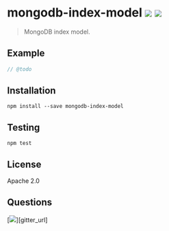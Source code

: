 # mongodb-index-model [![][npm_img]][npm_url] [![][travis_img]][travis_url]

> MongoDB index model.

## Example

```javascript
// @todo
```

## Installation

```
npm install --save mongodb-index-model
```

## Testing

```
npm test
```

## License

Apache 2.0

## Questions

[![][gitter_img]][gitter_url]

[travis_img]: https://secure.travis-ci.org/mongodb-js/mongodb-index-model.svg?branch=master
[travis_url]: https://travis-ci.org/mongodb-js/mongodb-index-model
[npm_img]: https://img.shields.io/npm/v/mongodb-index-model.svg
[npm_url]: https://www.npmjs.org/package/mongodb-index-model
[gitter_img]: https://badges.gitter.im/Join%20Chat.svg
